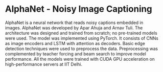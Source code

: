 # AlphaNet - Noisy Image Captioning
AlphaNet is a neural network that reads noisy captions embedded in images. AlphaNet was developed by Apar Ahuja and Arnav Tuli. The architecture was designed and trained from scratch; no pre-trained models were used. The model was implemented using PyTorch. It consists of CNNs as image encoders and LSTM with attention as decoders. Basic edge detection techniques were used to preprocess the data. Preprocessing was complemented by teacher forcing and beam search to improve model performance. All the models were trained with CUDA GPU acceleration on high-performance servers at IIT Delhi. 
